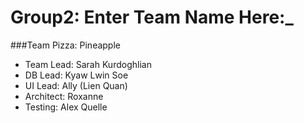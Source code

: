 Group2: Enter Team Name Here:_
==============================
###Team Pizza: Pineapple
* Team Lead: Sarah Kurdoghlian
* DB Lead: Kyaw Lwin Soe
* UI Lead: Ally (Lien Quan)
* Architect: Roxanne
* Testing: Alex Quelle
